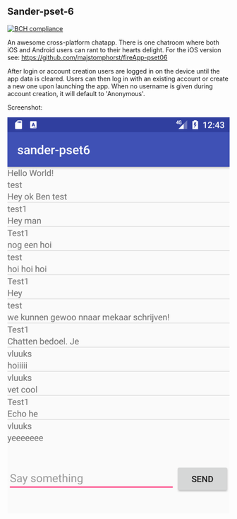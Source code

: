 ## Sander-pset-6

[![BCH compliance](https://bettercodehub.com/edge/badge/grelon/sander-pset6?branch=master)](https://bettercodehub.com/)

An awesome cross-platform chatapp. There is one chatroom where both iOS and Android users
can rant to their hearts delight. For the iOS version see:
https://github.com/majstomphorst/fireApp-pset06

After login or account creation users are logged in on the device until the app data is cleared. 
Users can then log in with an existing account or create a new one upon launching the app. When
no username is given during account creation, it will default to 'Anonymous'.

Screenshot:

![alt screenshot](/doc/Screenshot.png)
